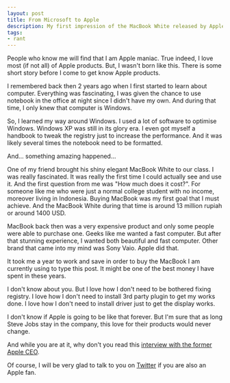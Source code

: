 ```yaml
---
layout: post
title: From Microsoft to Apple
description: My first impression of the MacBook White released by Apple. Find out how I move from Microsoft to Apple.
tags:
- rant
---
```

People who know me will find that I am Apple maniac. True indeed, I love most (if not all) of Apple products. But, I wasn't born like this. There is some short story before I come to get know Apple products.

I remembered back then 2 years ago when I first started to learn about computer. Everything was fascinating, I was given the chance to use notebook in the office at night since I didn't have my own. And during that time, I only knew that computer is Windows.

So, I learned my way around Windows. I used a lot of software to optimise Windows. Windows XP was still in its glory era. I even got myself a handbook to tweak the registry just to increase the performance. And it was likely several times the notebook need to be formatted.

And... something amazing happened…

One of my friend brought his shiny elegant MacBook White to our class. I was really fascinated. It was really the first time I could actually see and use it. And the first question from me was "How much does it cost?". For someone like me who were just a normal college student with no income, moreover living in Indonesia. Buying MacBook was my first goal that I must achieve. And the MacBook White during that time is around 13 million rupiah or around 1400 USD.

MacBook back then was a very expensive product and only some people were able to purchase one. Geeks like me wanted a fast computer. But after that stunning experience, I wanted both beautiful and fast computer. Other brand that came into my mind was Sony Vaio. Apple did that.

It took me a year to work and save in order to buy the MacBook I am currently using to type this post. It might be one of the best money I have spent in these years.

I don't know about you. But I love how I don't need to be bothered fixing registry. I love how I don't need to install 3rd party plugin to get my works done. I love how I don't need to install driver just to get the display works.

I don't know if Apple is going to be like that forever. But I'm sure that as long Steve Jobs stay in the company, this love for their products would never change.

And while you are at it, why don't you read this [interview with the former Apple CEO][1].

Of course, I will be very glad to talk to you on [Twitter][2] if you are also an Apple fan.

[1]: http://www.cultofmac.com/63295/john-sculley-on-steve-jobs-the-full-interview-transcript/ "John Sculley On Steve Jobs, The Full Interview Transcript | Cult of Mac"
[2]: https://twitter.com/sayzlim "Sayz Lim (sayzlim) on Twitter"